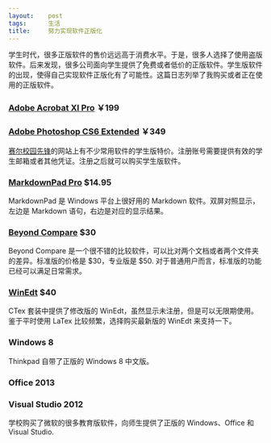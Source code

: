 ```yaml
---
layout:    post
tags:      生活
title:     努力实现软件正版化
---
```


学生时代，很多正版软件的售价远远高于消费水平。于是，很多人选择了使用盗版软件。后来发现，很多公司面向学生提供了免费或者低价的正版软件。学生版软件的出现，使得自己实现软件正版化有了可能性。这篇日志列举了我购买或者正在使用的正版软件。

### [Adobe Acrobat XI Pro][] ￥199

### [Adobe Photoshop CS6 Extended][] ￥349

[赛尔校园先锋][]的网站上有不少常用软件的学生版特价。注册账号需要提供有效的学生邮箱或者其他凭证。注册之后就可以购买学生版软件。

### [MarkdownPad Pro][] $14.95

MarkdownPad 是 Windows 平台上很好用的 Markdown 软件。双屏对照显示，左边是 Markdown 语句，右边是对应的显示结果。

### [Beyond Compare][] $30

Beyond Compare 是一个很不错的比较软件，可以比对两个文档或者两个文件夹的差异。标准版的价格是 $30，专业版是 $50. 对于普通用户而言，标准版的功能已经可以满足日常需求。

### [WinEdt][] $40

CTex 套装中提供了修改版的 WinEdt，虽然显示未注册，但是可以无限期使用。鉴于平时使用 LaTex 比较频繁，选择购买最新版的 WinEdt 来支持一下。 

[Adobe Acrobat XI Pro]: http://item.shop.edu.cn/series?id=88
[Adobe Photoshop CS6 Extended]: http://item.shop.edu.cn/series?id=17
[赛尔校园先锋]: http://shop.edu.cn/
[MarkdownPad Pro]: http://markdownpad.com/
[Beyond Compare]: http://www.scootersoftware.com/index.php
[WinEdt]: http://www.winedt.com/

### Windows 8

Thinkpad 自带了正版的 Windows 8 中文版。 

### Office 2013

### Visual Studio 2012

学校购买了微软的很多教育版软件，向师生提供了正版的 Windows、Office 和 Visual Studio.
